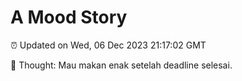 # A Mood Story

⏰ Updated on Wed, 06 Dec 2023 21:17:02 GMT

💭 Thought: Mau makan enak setelah deadline selesai.

